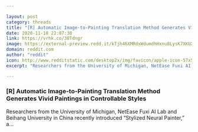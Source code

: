 ```yaml
---

layout: post
category: threads
title: "[R] Automatic Image-to-Painting Translation Method Generates Vivid Paintings in Controllable Styles"
date: 2020-11-18 22:07:30
link: https://vrhk.co/38Tdngr
image: https://external-preview.redd.it/kTjh46XMRdxWdumdhHxnu8LysK7XKUXZhHp6UNJtPVc.jpg?width=1200&height=613&auto=webp&crop=1200:613,smart&s=68aca10025b4a3368da63b11ce2369c887b0501c
domain: reddit.com
author: "reddit"
icon: http://www.redditstatic.com/desktop2x/img/favicon/apple-icon-57x57.png
excerpt: "Researchers from the University of Michigan, NetEase Fuxi AI Lab and Beihang University in China recently introduced “Stylized Neural Painter,” a..."

---
```


### [R] Automatic Image-to-Painting Translation Method Generates Vivid Paintings in Controllable Styles

Researchers from the University of Michigan, NetEase Fuxi AI Lab and Beihang University in China recently introduced “Stylized Neural Painter,” a...